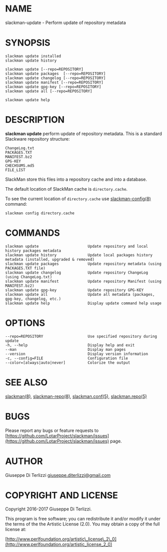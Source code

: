 # NAME

slackman-update - Perform update of repository metadata

# SYNOPSIS

    slackman update installed
    slackman update history

    slackman update [--repo=REPOSITORY]
    slackman update packages  [--repo=REPOSITORY]
    slackman update changelog [--repo=REPOSITORY]
    slackman update manifest [--repo=REPOSITORY]
    slackman update gpg-key [--repo=REPOSITORY]
    slackman update all [--repo=REPOSITORY]

    slackman update help

# DESCRIPTION

**slackman update** perform update of repository metadata. This is a standard
Slackware repository structure:

    ChangeLog.txt
    PACKAGES.TXT
    MANIFEST.bz2
    GPG-KEY
    CHECHSUMS.md5
    FILE_LIST

SlackMan store this files into a repository cache and into a database.

The default location of SlackMan cache is `directory.cache`.

To see the current location of `directory.cache` use [slackman-config(8)](../8/slackman-config.md) command:

    slackman config directory.cache

# COMMANDS

    slackman update                      Update repository and local history packages metadata
    slackman update history              Update local packages history metadata (installed, upgraded & removed)
    slackman update packages             Update repository metadata (using PACKAGES.TXT file)
    slackman update changelog            Update repository ChangeLog (using ChangeLog.txt)
    slackman update manifest             Update repository Manifest (using MANIFEST.bz2)
    slackman update gpg-key              Update repository GPG-KEY
    slackman update all                  Update all metadata (packages, gpg-key, changelog, etc.)
    slackman update help                 Display update command help usage

# OPTIONS

    --repo=REPOSITORY                    Use specified repository during update
    -h, --help                           Display help and exit
    --man                                Display man pages
    --version                            Display version information
    -c, --config=FILE                    Configuration file
    --color=[always|auto|never]          Colorize the output

# SEE ALSO

[slackman(8)](../8/slackman.md), [slackman-repo(8)](../8/slackman-repo.md), [slackman.conf(5)](../5/slackman.conf.md), [slackman.repo(5)](../5/slackman.repo.md)

# BUGS

Please report any bugs or feature requests to 
[https://github.com/LotarProject/slackman/issues](https://github.com/LotarProject/slackman/issues) page.

# AUTHOR

Giuseppe Di Terlizzi <giuseppe.diterlizzi@gmail.com>

# COPYRIGHT AND LICENSE

Copyright 2016-2017 Giuseppe Di Terlizzi.

This program is free software; you can redistribute it and/or modify it
under the terms of the the Artistic License (2.0). You may obtain a
copy of the full license at:

[http://www.perlfoundation.org/artistic\_license\_2\_0](http://www.perlfoundation.org/artistic_license_2_0)
